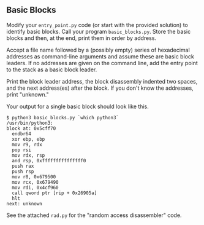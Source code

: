 ## Basic Blocks

Modify your `entry_point.py` code (or start with the provided solution) to identify basic blocks. Call your program `basic_blocks.py`. Store the basic blocks and then, at the end, print them in order by address.

Accept a file name followed by a (possibly empty) series of hexadecimal addresses as command-line arguments and assume these are basic block leaders. If no addresses are given on the command line, add the entry point to the stack as a basic block leader.

Print the block leader address, the block disassembly indented two spaces, and the next address(es) after the block. If you don't know the addresses, print "unknown."

Your output for a single basic block should look like this.

```
$ python3 basic_blocks.py `which python3`
/usr/bin/python3:
block at: 0x5cff70
  endbr64
  xor ebp, ebp
  mov r9, rdx
  pop rsi
  mov rdx, rsp
  and rsp, 0xfffffffffffffff0
  push rax
  push rsp
  mov r8, 0x679500
  mov rcx, 0x679490
  mov rdi, 0x4cf960
  call qword ptr [rip + 0x26905a]
  hlt
next: unknown
```

See the attached `rad.py` for the "random access disassembler" code.